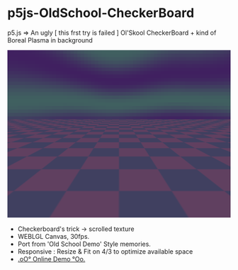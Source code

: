 # p5js-OldSchool-CheckerBoard

p5.js => An ugly [ this frst try is failed ] Ol'Skool CheckerBoard + kind of Boreal Plasma in background

![Ol'Skool](https://github.com/CaptainFurax/p5js-OldSchool-CheckerBoard/blob/main/CPT2204072014-840x630.png)

+ Checkerboard's trick -> scrolled texture
+ WEBLGL Canvas, 30fps.
+ Port from 'Old School Demo' Style memories.
+ Responsive : Resize & Fit on 4/3 to optimize available space
+ [.oO° Online Demo °Oo.](https://captainfurax.github.io/p5js-OldSchool-CheckerBoard/)

